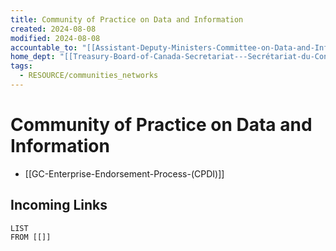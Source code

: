 ```yaml
---
title: Community of Practice on Data and Information
created: 2024-08-08
modified: 2024-08-08
accountable_to: "[[Assistant-Deputy-Ministers-Committee-on-Data-and-Information-(ADM-CDI)]]"
home_dept: "[[Treasury-Board-of-Canada-Secretariat---Secrétariat-du-Conseil-du-Trésor-du-Canada---TBS---SCT]]"
tags:
  - RESOURCE/communities_networks
---
```

# Community of Practice on Data and Information
- [[GC-Enterprise-Endorsement-Process-(CPDI)]]
## Incoming Links
```dataview
LIST
FROM [[]]
``` 
